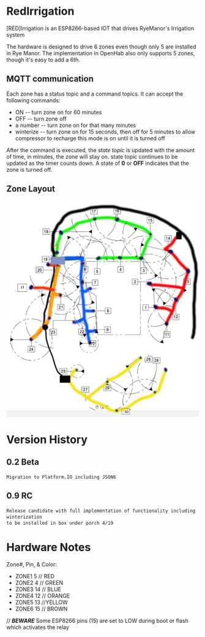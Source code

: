 # RedIrrigation

[RED]Irrigation is an ESP8266-based IOT that drives RyeManor's Irrigation system

The hardware is designed to drive 6 zones even though only 5 are installed in Rye Manor. The implementation in OpenHab also only supports 5 zones, though it's easy to add a 6th.

## MQTT communication
Each zone has a status topic and a command topics. It can accept the following commands:
- ON -- turn zone on for 60 minutes
- OFF -- turn zone off
- a number -- turn zone on for that many minutes
- winterize -- turn zone on for 15 seconds, then off for 5 minutes to allow compressor to recharge
    this mode is on until it is turned off

After the command is executed, the _state topic_ is updated with the amount of time, in minutes, the zone will stay on.
state topic continues to be updated as the timer counts down. 
A state of **0** or **OFF** indicates that the zone is turned off.

## Zone Layout
![](./media/lawn.jpg)




# Version History

## 0.2 Beta
    Migration to Platform.IO including JSON6

## 0.9 RC
    Release candidate with full implementation of functionality including winterization
    to be installed in box under porch 4/19

# Hardware Notes

 Zone#, Pin, & Color:
-  ZONE1 5  // RED
-  ZONE2 4  // GREEN
-  ZONE3 14 // BLUE
-  ZONE4 12 // ORANGE
-  ZONE5 13 //YELLOW
-  ZONE6 15 // BROWN


// ***BEWARE*** Some ESP8266 pins (15) are set to LOW during boot or flash which activates the relay
